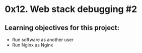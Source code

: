 # 0x12. Web stack debugging #2

## Learning objectives for this project:
- Run software as another user
- Run Nginx as Nginx

